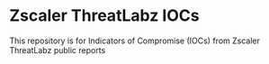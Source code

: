 # Zscaler ThreatLabz IOCs
This repository is for Indicators of Compromise (IOCs) from Zscaler ThreatLabz public reports
